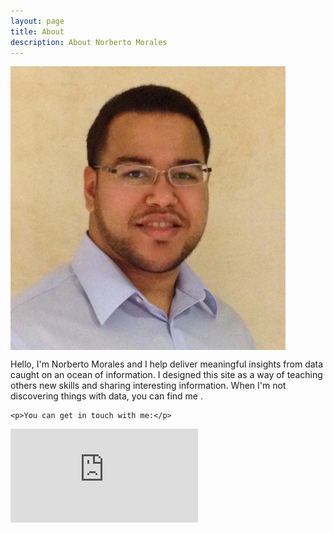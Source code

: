 ```yaml
---
layout: page
title: About
description: About Norberto Morales
---
```


<p>
<img src="/assets/me.jpg" style="width: 440px;" align="middle"/>
</p>


Hello, I'm Norberto Morales and I help deliver meaningful insights from data caught on an ocean of information. I designed this site as a way
of teaching others new skills and sharing interesting information. When I'm not discovering things with data, you can find me . 

<div class="contact">

	<p>You can get in touch with me:</p>

<script src="//platform.linkedin.com/in.js" type="text/javascript"></script>
<script type="IN/MemberProfile" data-id="https://www.linkedin.com/in/norbertomorales" data-format="hover" data-related="false"></script>
</div>

<div class="contact">
<iframe src="https://ghbtns.com/github-btn.html?user=moralesn&type=follow&count=true" frameborder="0" scrolling="0" style="border:none; overflow:hidden;" allowTransparency="true" ></iframe>

</div>
